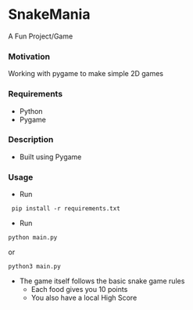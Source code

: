 # SnakeMania
A Fun Project/Game

### Motivation
Working with pygame to make simple 2D games

### Requirements
* Python
* Pygame

### Description
* Built using Pygame

### Usage
* Run 
```console
 pip install -r requirements.txt 
```
* Run 
```console
python main.py
```
or
```console
python3 main.py
```
* The game itself follows the basic snake game rules
    * Each food gives you 10 points
    * You also have a local High Score
